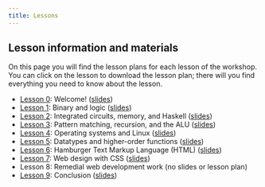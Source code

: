 ```yaml
---
title: Lessons
---
```


## Lesson information and materials

On this page you will find the lesson plans for each lesson of the workshop.
You can click on the lesson to download the lesson plan; there will you
find everything you need to know about the lesson.

* [Lesson 0](/pdf/0-lp.pdf): Welcome! ([slides](/pdf/0-computing-workshop.pdf))
* [Lesson 1](/pdf/1-lp.pdf): Binary and logic ([slides](/pdf/1-presentation.pdf))
* [Lesson 2](/pdf/2-lp.pdf): Integrated circuits, memory, and Haskell ([slides](/pdf/2-ICs-Memory-and-Haskell.pdf))
* [Lesson 3](/pdf/3-lp.pdf): Pattern matching, recursion, and the ALU ([slides](/pdf/3-Pattern-matching-recursion-ALU.pdf))
* [Lesson 4](/pdf/4-lp.pdf): Operating systems and Linux ([slides](/pdf/4-Operating-systems-and-Linux.pdf))
* [Lesson 5](/pdf/5-lp.pdf): Datatypes and higher-order functions ([slides](/pdf/5-Datatypes-and-higher-order-functions.pdf))
* [Lesson 6](/pdf/6-lp.pdf): Hamburger Text Markup Language (HTML) ([slides](/pdf/6-hamburger-text-markup-language.pdf))
* [Lesson 7](/pdf/7-lp.pdf): Web design with CSS ([slides](/pdf/7-css.pdf))
* Lesson 8: Remedial web development work (no slides or lesson plan)
* [Lesson 9](/pdf/9-lp.pdf): Conclusion ([slides](/pdf/9-conclusion.pdf))
